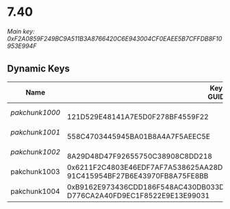 # 7.40

###### *Main key: 0xF2A0859F249BC9A511B3A8766420C6E943004CF0EAEE5B7CFFDB8F10953E994F*

## Dynamic Keys

| Name         | Key<br/>GUID                                                                                            |
|--------------|---------------------------------------------------------------------------------------------------------|
| *pakchunk1000* | <br/>121D529E48141A7E5D0F278BF4559F22                                                                   |
| *pakchunk1001* | <br/>558C4703445945BA01B8A4A7F5AEEC5E                                                                   |
| *pakchunk1002* | <br/>8A29D48D47F92655750C38908C8DD218                                                                   |
| pakchunk1003 | 0x6211F2C4803E46EDF7AF7A538625AA28D61DBC36CBD39C974B129AAD1B8C4B1C<br/>91C415954BF27B6E43970FB8A75FE8BB |
| pakchunk1004 | 0xB9162E973436CDD186F548AC430DB033D38E33FF49B12585C05B7977FDE89278<br/>D776CA2A40FD9EC1F8522E9E13E99031 |
